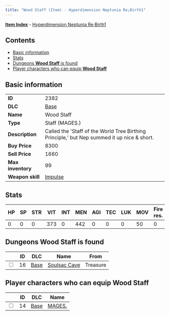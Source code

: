```yaml
---
title: "Wood Staff (Item) - Hyperdimension Neptunia Re;Birth1"
---
```


[**Item Index**](/neptunia/rb1/item/index.html) - [Hyperdimension Neptunia Re;Birth1](/neptunia/rb1)

## Contents

- [Basic information](#basic-information)
- [Stats](#stats)
- [Dungeons **Wood Staff** is found](#dungeons-wood-staff-is-found)
- [Player characters who can equip **Wood Staff**](#player-characters-who-can-equip-wood-staff)

## Basic information

|   |   |
| -- | -- |
| **ID** | 2382 |
| **DLC** | [Base](/neptunia/rb1/dlc/1-base.html) |
| **Name** | Wood Staff |
| **Type** | Staff (MAGES.) |
| **Description** | Called the 'Staff of the World Tree Birthing Principle,' but Nep summed it up nice & short. |
| **Buy Price** | 8300 |
| **Sell Price** | 1660 |
| **Max inventory** | 99 |
| **Weapon skill** | [Impulse](/neptunia/rb1/skill/1-2802-impulse.html) |

## Stats

| HP | SP | STR | VIT | INT | MEN | AGI | TEC | LUK | MOV | Fire res. | Ice res. | Wind res. | Lightning res. |
| -- | -- | --- | --- | --- | --- | --- | --- | --- | --- | --------- | -------- | --------- | -------------- |
| 0 | 0 | 0 | 373 | 0 | 442 | 0 | 0 | 0 | 50 | 0 | 0 | 0 | 0 |

## Dungeons **Wood Staff** is found

|    | ID | DLC | Name | From |
| -- | -- | --- | ---- | ---- |
| <input type="checkbox" id="rb1-dungeon-1-16" class="trackbox" /> | 16 | [Base](/neptunia/rb1/dlc/1-base.html) | [Soulsac Cave](/neptunia/rb1/dungeon/1-16-soulsac-cave.html) | Treasure |

## Player characters who can equip **Wood Staff**

|    | ID | DLC | Name |
| -- | -- | --- | ---- |
| <input type="checkbox" id="rb1-player-1-14" class="trackbox" /> | 14 | [Base](/neptunia/rb1/dlc/1-base.html) | [MAGES.](/neptunia/rb1/player/1-14-mages.html) |